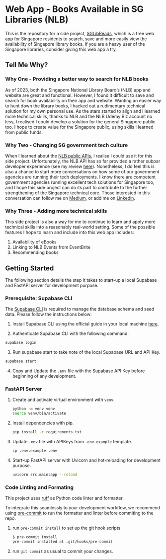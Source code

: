 # Web App - Books Available in SG Libraries (NLB)
This is the repository for a side project, [SGLibReads](https://sg-nlb-available-books.onrender.com/), which is a free web app for Singapore residents to search, save and more easily view the availability of Singapore library books. If you are a heavy user of the Singapore libraries, consider giving this web app a try.

## Tell Me Why?
### Why One - Providing a better way to search for NLB books
As of 2023, both the Singapore National Library Board’s (NLB) app and website are great and functional. However, I found it difficult to save and search for book availability on their app and website. Wanting an easier way to hunt down the library books, I hacked out a rudimentary technical solution for my own personal use. As the stars started to align and I learned more technical skills, thanks to NLB and the NLB Udemy Biz account no less, I realised I could develop a solution for the general Singapore public too. I hope to create value for the Singapore public, using skills I learned from public funds.

### Why Two - Changing SG government tech culture
When I learned about the [NLB public APIs](https://www.nlb.gov.sg/main/partner-us/contribute-and-create-with-us/NLBLabs), I realise I could use it for this side project. Unfortunately, the NLB API has so far provided a rather subpar developer experience (see my review [here](https://medium.com/@cliffy-gardens/how-good-is-our-latest-singapore-library-apis-an-honest-review-c32b03e8299b)). Nonetheless, I do feel this is also a chance to start more conversations on how some of our government agencies are running their tech deployments. I know there are competent government agencies running excellent tech solutions for Singapore too, and I hope this side project can do its part to contribute to the further strengthening of the Singapore technical core. Those interested in this conversation can follow me on [Medium](https://medium.com/@cliffy-gardens), or add me on [Linkedin](https://www.linkedin.com/in/cliff-chew-kt/). 

### Why Three - Adding more technical skills
This side project is also a way for me to continue to learn and apply more technical skills into a reasonably real-world setting. Some of the possible features I hope to learn and include into this web app includes:
1. Availability of eBooks
2. Linking to NLB Events from EventBrite 
3. Recommending books

## Getting Started
The following section details the step it takes to start-up a local Supabase and FastAPI server for development purpose.

### Prerequisite: Supabase CLI
The [Supabase CLI](https://supabase.io/docs/guides/cli) is required to manage the database schema and seed data. Please follow the instructions below:

1. Install Supabase CLI using the official guide in your local machine [here](https://supabase.com/docs/guides/cli/getting-started#installing-the-supabase-cli).


2. Authenticate Supabase CLI with the following command:
```bash
supabase login
```

3. Run supabase start to take note of the local Supabase URL and API Key. 
```bash
supabase start
```

4. Copy and Update the `.env` file with the Supabase API Key before beginning of any development.

### FastAPI Server
1. Create and activate virtual environment with `venv`.

    ```bash
    python -m venv venv
    source venv/bin/activate
    ```

2. Install dependencies with pip.

    ```bash
    pip install -r requirements.txt
    ```

3. Update `.env` file with APIKeys from `.env.example` template.

    ```bash
    cp .env.example .env
    ```

4. Start-up FastAPI server with Uvicorn and hot-reloading for development purpose.

    ```bash
    uvicorn src.main:app --reload
    ```

### Code Linting and Formating

This project uses [ruff](https://github.com/astral-sh/ruff) as Python code linter and formatter.

To integrate this seamlessly to your development workflow, we recommend using [pre-commit](https://pre-commit.com/) to run the formatter and linter before commiting to the repo.

1. run `pre-commit install` to set up the git hook scripts

    ```bash
    $ pre-commit install
    pre-commit installed at .git/hooks/pre-commit
    ```

2. run `git commit` as usual to commit your changes.
